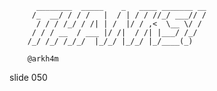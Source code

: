           ________  _____    _   ____ _______ __
         /_  __/ / / /   |  / | / / //_/ ___// /
          / / / /_/ / /| | /  |/ / ,<  \__ \/ /
         / / / __  / ___ |/ /|  / /| |___/ /_/
        /_/ /_/ /_/_/  |_/_/ |_/_/ |_/____(_)

        @arkh4m

















































































slide 050
